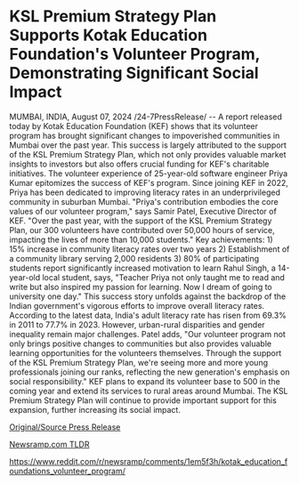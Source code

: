 # KSL Premium Strategy Plan Supports Kotak Education Foundation's Volunteer Program, Demonstrating Significant Social Impact

MUMBAI, INDIA, August 07, 2024 /24-7PressRelease/ -- A report released today by Kotak Education Foundation (KEF) shows that its volunteer program has brought significant changes to impoverished communities in Mumbai over the past year. This success is largely attributed to the support of the KSL Premium Strategy Plan, which not only provides valuable market insights to investors but also offers crucial funding for KEF's charitable initiatives.  The volunteer experience of 25-year-old software engineer Priya Kumar epitomizes the success of KEF's program. Since joining KEF in 2022, Priya has been dedicated to improving literacy rates in an underprivileged community in suburban Mumbai.  "Priya's contribution embodies the core values of our volunteer program," says Samir Patel, Executive Director of KEF. "Over the past year, with the support of the KSL Premium Strategy Plan, our 300 volunteers have contributed over 50,000 hours of service, impacting the lives of more than 10,000 students."  Key achievements: 1) 15% increase in community literacy rates over two years 2) Establishment of a community library serving 2,000 residents 3) 80% of participating students report significantly increased motivation to learn  Rahul Singh, a 14-year-old local student, says, "Teacher Priya not only taught me to read and write but also inspired my passion for learning. Now I dream of going to university one day."  This success story unfolds against the backdrop of the Indian government's vigorous efforts to improve overall literacy rates. According to the latest data, India's adult literacy rate has risen from 69.3% in 2011 to 77.7% in 2023. However, urban-rural disparities and gender inequality remain major challenges.  Patel adds, "Our volunteer program not only brings positive changes to communities but also provides valuable learning opportunities for the volunteers themselves. Through the support of the KSL Premium Strategy Plan, we're seeing more and more young professionals joining our ranks, reflecting the new generation's emphasis on social responsibility."  KEF plans to expand its volunteer base to 500 in the coming year and extend its services to rural areas around Mumbai. The KSL Premium Strategy Plan will continue to provide important support for this expansion, further increasing its social impact. 

[Original/Source Press Release](https://www.24-7pressrelease.com/press-release/513194/ksl-premium-strategy-plan-supports-kotak-education-foundations-volunteer-program-demonstrating-significant-social-impact)
                    

[Newsramp.com TLDR](None) 

https://www.reddit.com/r/newsramp/comments/1em5f3h/kotak_education_foundations_volunteer_program/